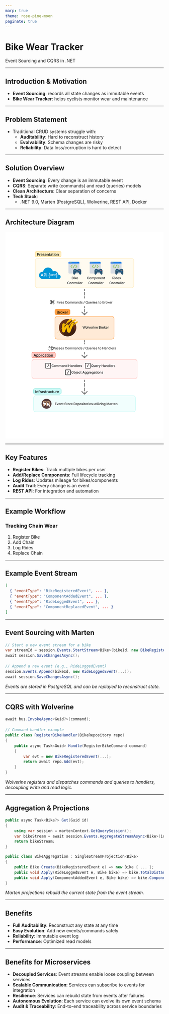 ```yaml
---
marp: true
theme: rose-pine-moon
paginate: true
---
```


# Bike Wear Tracker  

Event Sourcing and CQRS in .NET

---

## Introduction & Motivation

- **Event Sourcing**: records all state changes as immutable events
- **Bike Wear Tracker**: helps cyclists monitor wear and maintenance

---

## Problem Statement

- Traditional CRUD systems struggle with:
  - **Auditability**: Hard to reconstruct history
  - **Evolvability**: Schema changes are risky
  - **Reliability**: Data loss/corruption is hard to detect

---

## Solution Overview

- **Event Sourcing**: Every change is an immutable event
- **CQRS**: Separate write (commands) and read (queries) models
- **Clean Architecture**: Clear separation of concerns
- **Tech Stack**:
  - .NET 9.0, Marten (PostgreSQL), Wolverine, REST API, Docker

---

## Architecture Diagram

![bg right](./System-Diagram.png)

---

## Key Features

- **Register Bikes**: Track multiple bikes per user
- **Add/Replace Components**: Full lifecycle tracking
- **Log Rides**: Updates mileage for bikes/components
- **Audit Trail**: Every change is an event
- **REST API**: For integration and automation

---

## Example Workflow

### Tracking Chain Wear

1. Register Bike  
2. Add Chain  
3. Log Rides  
4. Replace Chain

---

## Example Event Stream

```json
[
  { "eventType": "BikeRegisteredEvent", ... },
  { "eventType": "ComponentAddedEvent", ... },
  { "eventType": "RideLoggedEvent", ... },
  { "eventType": "ComponentReplacedEvent", ... }
]
```

---

## Event Sourcing with Marten

```csharp
// Start a new event stream for a bike
var streamId = session.Events.StartStream<Bike>(bikeId, new BikeRegisteredEvent(...)).Id;
await session.SaveChangesAsync();

// Append a new event (e.g., RideLoggedEvent)
session.Events.Append(bikeId, new RideLoggedEvent(...));
await session.SaveChangesAsync();
```

*Events are stored in PostgreSQL and can be replayed to reconstruct state.*

---

## CQRS with Wolverine

```csharp
await bus.InvokeAsync<Guid?>(command);

// Command handler example
public class RegisterBikeHandler(BikeRepository repo)
{
    public async Task<Guid> Handle(RegisterBikeCommand command)
    {
        var evt = new BikeRegisteredEvent(...);
        return await repo.Add(evt);
    }
}
```

*Wolverine registers and dispatches commands and queries to handlers, decoupling write and read logic.*

---

## Aggregation & Projections

```csharp
public async Task<Bike?> Get(Guid id)
{
    using var session = martenContext.GetQuerySession();
    var bikeStream = await session.Events.AggregateStreamAsync<Bike>(id);
    return bikeStream;
}
```

```csharp
public class BikeAggregation : SingleStreamProjection<Bike>
{
    public Bike Create(BikeRegisteredEvent e) => new Bike { ... };
    public void Apply(RideLoggedEvent e, Bike bike) => bike.TotalDistance += e.Distance;
    public void Apply(ComponentAddedEvent e, Bike bike) => bike.Components.Add(...);
}
```

*Marten projections rebuild the current state from the event stream.*

---

## Benefits

- **Full Auditability**: Reconstruct any state at any time
- **Easy Evolution**: Add new events/commands safely
- **Reliability**: Immutable event log
- **Performance**: Optimized read models

---

## Benefits for Microservices

- **Decoupled Services**: Event streams enable loose coupling between services
- **Scalable Communication**: Services can subscribe to events for integration
- **Resilience**: Services can rebuild state from events after failures
- **Autonomous Evolution**: Each service can evolve its own event schema
- **Audit & Traceability**: End-to-end traceability across service boundaries
